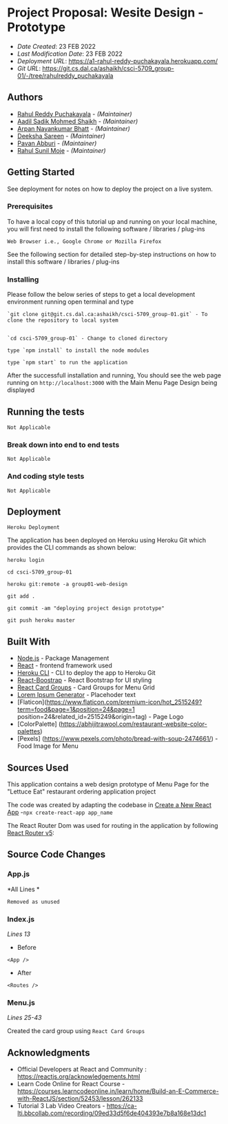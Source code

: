 # Project Proposal: Wesite Design - Prototype

* *Date Created*: 23 FEB 2022
* *Last Modification Date*: 23 FEB 2022
* *Deployment URL*: https://a1-rahul-reddy-puchakayala.herokuapp.com/
* *Git URL*: https://git.cs.dal.ca/ashaikh/csci-5709_group-01/-/tree/rahulreddy_puchakayala


## Authors

* [Rahul Reddy Puchakayala](rahul.reddyp@dal.ca) - *(Maintainer)*
* [Aadil Sadik Mohmed Shaikh](ad979991@dal.ca) - *(Maintainer)*
* [Arpan Nayankumar Bhatt](ar205025@dal.ca) - *(Maintainer)*
* [Deeksha Sareen](dk930654@dal.ca) - *(Maintainer)*
* [Pavan Abburi](pv696088@dal.ca) - *(Maintainer)*
* [Rahul Sunil Moje](rahulmoje@dal.ca) - *(Maintainer)*


## Getting Started

See deployment for notes on how to deploy the project on a live system.

### Prerequisites

To have a local copy of this tutorial up and running on your local machine, you will first need to install the following software / libraries / plug-ins

```
Web Browser i.e., Google Chrome or Mozilla Firefox

```

See the following section for detailed step-by-step instructions on how to install this software / libraries / plug-ins

### Installing

Please follow the below series of steps to get a local development environment running
open terminal and type

```
`git clone git@git.cs.dal.ca:ashaikh/csci-5709_group-01.git` - To clone the repository to local system

```

```

`cd csci-5709_group-01` - Change to cloned directory
```

```
type `npm install` to install the node modules
```

```
type `npm start` to run the application
```

After the successfull installation and running, You should see the web page running on `http://localhost:3000` with the Main Menu Page Design being displayed

## Running the tests

```
Not Applicable
```

### Break down into end to end tests

```
Not Applicable
```

### And coding style tests

```
Not Applicable
```


## Deployment

```
Heroku Deployment
```
The application has been deployed on Heroku using Heroku Git which provides the CLI commands as shown below:

`heroku login`

`cd csci-5709_group-01`

`heroku git:remote -a group01-web-design`

`git add .`

`git commit -am "deploying project design prototype"`

`git push heroku master`


## Built With

* [Node.js](https://nodejs.org/en/download/) - Package Management
* [React](https://reactjs.org/) - frontend framework used
* [Heroku CLI](https://devcenter.heroku.com/articles/heroku-cli) - CLI to deploy the app to Heroku Git
* [React-Boostrap](https://react-bootstrap.github.io/forms/overview/) - React Bootstrap for UI styling
* [React Card Groups](https://react-bootstrap.github.io/components/cards/) - Card Groups for Menu Grid
* [Lorem Ipsum Generator](https://loremipsum.io/generator/) - Placehoder text
* [Flaticon](https://www.flaticon.com/premium-icon/hot_2515249?term=food&page=1&position=24&page=1 position=24&related_id=2515249&origin=tag) - Page Logo
* [ColorPalette] (https://abhijitrawool.com/restaurant-website-color-palettes)
* [Pexels] (https://www.pexels.com/photo/bread-with-soup-2474661/) - Food Image for Menu


## Sources Used

This application contains a web design prototype of Menu Page for the "Lettuce Eat" restaurant ordering application project


The code was created by adapting the codebase in [Create a New React App](https://reactjs.org/docs/create-a-new-react-app.html) -`npx create-react-app app_name`

The React Router Dom was used for routing in the application by following [React Router v5](https://reacttraining.com/blog/react-router-v5/): 


## Source Code Changes

### App.js

*All Lines *
```
Removed as unused
```

### Index.js

*Lines 13*

* Before 
```
<App />

```

* After
```
<Routes />
```

### Menu.js

*Lines 25-43*

Created the card group using `React Card Groups`

## Acknowledgments

* Official Developers at React and Community : https://reactjs.org/acknowledgements.html
* Learn Code Online for React Course - https://courses.learncodeonline.in/learn/home/Build-an-E-Commerce-with-ReactJS/section/52453/lesson/262133
* Tutorial 3 Lab Video Creators - https://ca-lti.bbcollab.com/recording/09ed33d5f6de404393e7b8a168e13dc1
